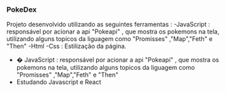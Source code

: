 ### PokeDex
Projeto desenvolvido utilizando as seguintes ferramentas : 
-JavaScript : responsável por acionar a api "Pokeapi" , que mostra os pokemons na tela, utilizando alguns topicos da liguagem como "Promisses" ,"Map","Feth" e "Then"
-Html
-Css : Estilização da página.
- � JavaScript : responsável por acionar a api "Pokeapi" , que mostra os pokemons na tela, utilizando alguns topicos da liguagem como "Promisses" ,"Map","Feth" e "Then"
- Estudando Javascript e React 

